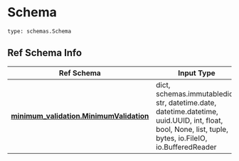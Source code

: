 # Schema
```
type: schemas.Schema
```

## Ref Schema Info
Ref Schema | Input Type | Output Type
---------- | ---------- | -----------
[**minimum_validation.MinimumValidation**](../../../../../../../../components/schema/minimum_validation.md) | dict, schemas.immutabledict, str, datetime.date, datetime.datetime, uuid.UUID, int, float, bool, None, list, tuple, bytes, io.FileIO, io.BufferedReader | schemas.immutabledict, str, float, int, bool, None, tuple, bytes, io.FileIO
